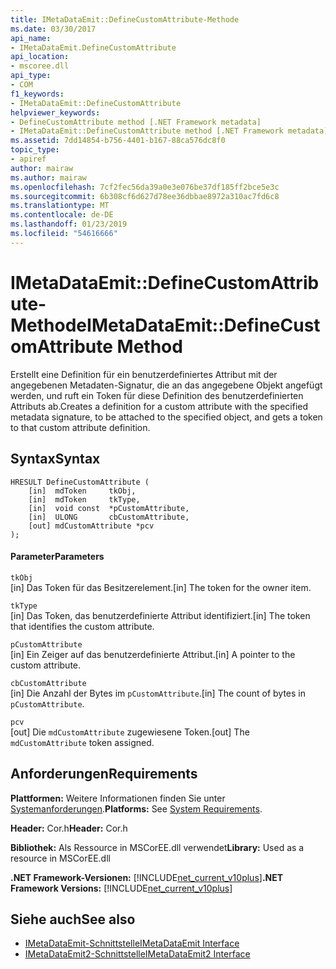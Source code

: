 ```yaml
---
title: IMetaDataEmit::DefineCustomAttribute-Methode
ms.date: 03/30/2017
api_name:
- IMetaDataEmit.DefineCustomAttribute
api_location:
- mscoree.dll
api_type:
- COM
f1_keywords:
- IMetaDataEmit::DefineCustomAttribute
helpviewer_keywords:
- DefineCustomAttribute method [.NET Framework metadata]
- IMetaDataEmit::DefineCustomAttribute method [.NET Framework metadata]
ms.assetid: 7dd14854-b756-4401-b167-88ca576dc8f0
topic_type:
- apiref
author: mairaw
ms.author: mairaw
ms.openlocfilehash: 7cf2fec56da39a0e3e076be37df185ff2bce5e3c
ms.sourcegitcommit: 6b308cf6d627d78ee36dbbae8972a310ac7fd6c8
ms.translationtype: MT
ms.contentlocale: de-DE
ms.lasthandoff: 01/23/2019
ms.locfileid: "54616666"
---
```

# <a name="imetadataemitdefinecustomattribute-method"></a><span data-ttu-id="99d9c-102">IMetaDataEmit::DefineCustomAttribute-Methode</span><span class="sxs-lookup"><span data-stu-id="99d9c-102">IMetaDataEmit::DefineCustomAttribute Method</span></span>
<span data-ttu-id="99d9c-103">Erstellt eine Definition für ein benutzerdefiniertes Attribut mit der angegebenen Metadaten-Signatur, die an das angegebene Objekt angefügt werden, und ruft ein Token für diese Definition des benutzerdefinierten Attributs ab.</span><span class="sxs-lookup"><span data-stu-id="99d9c-103">Creates a definition for a custom attribute with the specified metadata signature, to be attached to the specified object, and gets a token to that custom attribute definition.</span></span>  
  
## <a name="syntax"></a><span data-ttu-id="99d9c-104">Syntax</span><span class="sxs-lookup"><span data-stu-id="99d9c-104">Syntax</span></span>  
  
```  
HRESULT DefineCustomAttribute (   
    [in]  mdToken     tkObj,   
    [in]  mdToken     tkType,   
    [in]  void const  *pCustomAttribute,   
    [in]  ULONG       cbCustomAttribute,   
    [out] mdCustomAttribute *pcv   
);  
```  
  
#### <a name="parameters"></a><span data-ttu-id="99d9c-105">Parameter</span><span class="sxs-lookup"><span data-stu-id="99d9c-105">Parameters</span></span>  
 `tkObj`  
 <span data-ttu-id="99d9c-106">[in] Das Token für das Besitzerelement.</span><span class="sxs-lookup"><span data-stu-id="99d9c-106">[in] The token for the owner item.</span></span>  
  
 `tkType`  
 <span data-ttu-id="99d9c-107">[in] Das Token, das benutzerdefinierte Attribut identifiziert.</span><span class="sxs-lookup"><span data-stu-id="99d9c-107">[in] The token that identifies the custom attribute.</span></span>  
  
 `pCustomAttribute`  
 <span data-ttu-id="99d9c-108">[in] Ein Zeiger auf das benutzerdefinierte Attribut.</span><span class="sxs-lookup"><span data-stu-id="99d9c-108">[in] A pointer to the custom attribute.</span></span>  
  
 `cbCustomAttribute`  
 <span data-ttu-id="99d9c-109">[in] Die Anzahl der Bytes im `pCustomAttribute`.</span><span class="sxs-lookup"><span data-stu-id="99d9c-109">[in] The count of bytes in `pCustomAttribute`.</span></span>  
  
 `pcv`  
 <span data-ttu-id="99d9c-110">[out] Die `mdCustomAttribute` zugewiesene Token.</span><span class="sxs-lookup"><span data-stu-id="99d9c-110">[out] The `mdCustomAttribute` token assigned.</span></span>  
  
## <a name="requirements"></a><span data-ttu-id="99d9c-111">Anforderungen</span><span class="sxs-lookup"><span data-stu-id="99d9c-111">Requirements</span></span>  
 <span data-ttu-id="99d9c-112">**Plattformen:** Weitere Informationen finden Sie unter [Systemanforderungen](../../../../docs/framework/get-started/system-requirements.md).</span><span class="sxs-lookup"><span data-stu-id="99d9c-112">**Platforms:** See [System Requirements](../../../../docs/framework/get-started/system-requirements.md).</span></span>  
  
 <span data-ttu-id="99d9c-113">**Header:** Cor.h</span><span class="sxs-lookup"><span data-stu-id="99d9c-113">**Header:** Cor.h</span></span>  
  
 <span data-ttu-id="99d9c-114">**Bibliothek:** Als Ressource in MSCorEE.dll verwendet</span><span class="sxs-lookup"><span data-stu-id="99d9c-114">**Library:** Used as a resource in MSCorEE.dll</span></span>  
  
 <span data-ttu-id="99d9c-115">**.NET Framework-Versionen:** [!INCLUDE[net_current_v10plus](../../../../includes/net-current-v10plus-md.md)]</span><span class="sxs-lookup"><span data-stu-id="99d9c-115">**.NET Framework Versions:** [!INCLUDE[net_current_v10plus](../../../../includes/net-current-v10plus-md.md)]</span></span>  
  
## <a name="see-also"></a><span data-ttu-id="99d9c-116">Siehe auch</span><span class="sxs-lookup"><span data-stu-id="99d9c-116">See also</span></span>
- [<span data-ttu-id="99d9c-117">IMetaDataEmit-Schnittstelle</span><span class="sxs-lookup"><span data-stu-id="99d9c-117">IMetaDataEmit Interface</span></span>](../../../../docs/framework/unmanaged-api/metadata/imetadataemit-interface.md)
- [<span data-ttu-id="99d9c-118">IMetaDataEmit2-Schnittstelle</span><span class="sxs-lookup"><span data-stu-id="99d9c-118">IMetaDataEmit2 Interface</span></span>](../../../../docs/framework/unmanaged-api/metadata/imetadataemit2-interface.md)
